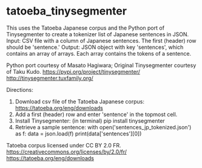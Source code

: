 # tatoeba_tinysegmenter

This uses the Tatoeba Japanese corpus and the Python port of Tinysegmenter to create a tokenizer list of Japanese sentences in JSON.
Input: CSV file with a column of Japanese sentences.  The first (header) row should be 'sentence.'
Output: JSON object with key 'sentences', which contains an array of arrays.  Each array contains the tokens of a sentence.

Python port courtesy of Masato Hagiwara; Original Tinysegmenter courtesy of Taku Kudo.
https://pypi.org/project/tinysegmenter/
http://tinysegmenter.tuxfamily.org/

Directions:

1. Download csv file of the Tatoeba Japanese corpus: https://tatoeba.org/eng/downloads 
2. Add a first (header) row and enter 'sentence' in the topmost cell.
3. Install Tinysegmenter: (in terminal) pip install tinysegmenter
4. Retrieve a sample sentence: 
with open('sentences_jp_tokenized.json') as f:
        data = json.load(f)
        print(data['sentences'][0])


Tatoeba corpus licensed under CC BY 2.0 FR.
https://creativecommons.org/licenses/by/2.0/fr/
https://tatoeba.org/eng/downloads
